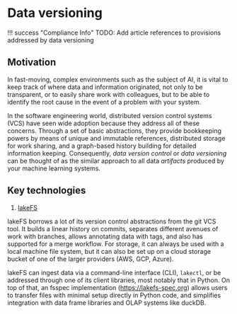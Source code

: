 # Data versioning

!!! success "Compliance Info"
    TODO: Add article references to provisions addressed by data versioning

## Motivation

In fast-moving, complex environments such as the subject of AI, it is vital to keep track of where data and information originated,
not only to be transparent, or to easily share work with colleagues, but to be able to identify the root cause in the event of a problem with your system.

In the software engineering world, distributed version control systems (VCS) have seen wide adoption because they address all of these concerns.
Through a set of basic abstractions, they provide bookkeeping powers by means of unique and immutable references, distributed storage for work sharing, and a graph-based history building for detailed information keeping.
Consequently, *data version control* or *data versioning* can be thought of as the similar approach to all data *artifacts* produced by your machine learning systems.

## Key technologies

1. [lakeFS](https://lakefs.io)

lakeFS borrows a lot of its version control abstractions from the git VCS tool.
It builds a linear history on commits, separates different avenues of work with branches, allows annotating data with tags, and also has supported for a merge workflow.
For storage, it can always be used with a local machine file system, but it can also be set up on a cloud storage bucket of one of the larger providers (AWS, GCP, Azure).

lakeFS can ingest data via a command-line interface (CLI), ``lakectl``, or be addressed through one of its client libraries, most notably that in Python.
On top of that, an fsspec implementation (https://lakefs-spec.org) allows users to transfer files with minimal setup directly in Python code, and simplifies integration with data frame libraries and OLAP systems like duckDB.
